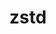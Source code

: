 ---
title: "zstd"
layout: cache
categories: [package, v0.19]
meta: {"versions": ["1.5.2"], "compilers": ["gcc@=11.1.0", "gcc@=7.3.1", "gcc@=7.5.0", "gcc@=8.4.0", "oneapi@=2022.1.0"], "oss": ["amzn2", "ubuntu18.04", "ubuntu20.04"], "platforms": ["linux"], "targets": ["aarch64", "neoverse_n1", "x86_64", "x86_64_v3"], "stacks": ["aws-ahug", "aws-ahug-aarch64", "aws-isc", "aws-isc-aarch64", "build_systems", "data-vis-sdk", "e4s", "e4s-oneapi", "ml-cpu", "ml-cuda", "ml-rocm", "radiuss", "radiuss-aws", "radiuss-aws-aarch64", "tutorial"], "num_specs": 11, "num_specs_by_stack": {"aws-isc-aarch64": 4, "radiuss-aws-aarch64": 2, "aws-ahug-aarch64": 4, "radiuss-aws": 1, "ml-cpu": 1, "ml-rocm": 1, "aws-ahug": 2, "aws-isc": 2, "ml-cuda": 1, "radiuss": 1, "data-vis-sdk": 1, "build_systems": 1, "tutorial": 2, "e4s": 2, "e4s-oneapi": 1}}
spec_details: [{"hash": "5vdxrzwvj6ifth4bomooz2tbqexhqfmu", "compiler": "gcc@=7.3.1", "versions": ["1.5.2"], "os": "amzn2", "platform": "linux", "target": "aarch64", "variants": ["build_system=makefile", "compression=none", "libs=shared,static", "+programs"], "stacks": ["aws-isc-aarch64", "radiuss-aws-aarch64", "aws-ahug-aarch64"], "size": "-", "tarball": "https://binaries.spack.io/releases/v0.19/build_cache/linux-amzn2-aarch64/gcc-7.3.1/zstd-1.5.2/linux-amzn2-aarch64-gcc-7.3.1-zstd-1.5.2-5vdxrzwvj6ifth4bomooz2tbqexhqfmu.spack"}, {"hash": "c55u6dinebvvc5ct3nogzetw56zyw42k", "compiler": "gcc@=7.3.1", "versions": ["1.5.2"], "os": "amzn2", "platform": "linux", "target": "aarch64", "variants": ["build_system=makefile", "libs=shared,static", "~programs"], "stacks": ["aws-isc-aarch64", "aws-ahug-aarch64"], "size": "-", "tarball": "https://binaries.spack.io/releases/v0.19/build_cache/linux-amzn2-aarch64/gcc-7.3.1/zstd-1.5.2/linux-amzn2-aarch64-gcc-7.3.1-zstd-1.5.2-c55u6dinebvvc5ct3nogzetw56zyw42k.spack"}, {"hash": "utqyswutytzw4n5znnjamzbr5xhnxkdz", "compiler": "gcc@=7.3.1", "versions": ["1.5.2"], "os": "amzn2", "platform": "linux", "target": "neoverse_n1", "variants": ["build_system=makefile", "compression=none", "libs=shared,static", "+programs"], "stacks": ["aws-isc-aarch64", "radiuss-aws-aarch64", "aws-ahug-aarch64"], "size": "-", "tarball": "https://binaries.spack.io/releases/v0.19/build_cache/linux-amzn2-neoverse_n1/gcc-7.3.1/zstd-1.5.2/linux-amzn2-neoverse_n1-gcc-7.3.1-zstd-1.5.2-utqyswutytzw4n5znnjamzbr5xhnxkdz.spack"}, {"hash": "yo5enkw4k4r4sa6dxii7w2dyns777r5h", "compiler": "gcc@=7.3.1", "versions": ["1.5.2"], "os": "amzn2", "platform": "linux", "target": "neoverse_n1", "variants": ["build_system=makefile", "libs=shared,static", "~programs"], "stacks": ["aws-isc-aarch64", "aws-ahug-aarch64"], "size": "-", "tarball": "https://binaries.spack.io/releases/v0.19/build_cache/linux-amzn2-neoverse_n1/gcc-7.3.1/zstd-1.5.2/linux-amzn2-neoverse_n1-gcc-7.3.1-zstd-1.5.2-yo5enkw4k4r4sa6dxii7w2dyns777r5h.spack"}, {"hash": "374yltocbrvbb2itp6zwozkxbqmtt2ih", "compiler": "gcc@=7.3.1", "versions": ["1.5.2"], "os": "amzn2", "platform": "linux", "target": "x86_64_v3", "variants": ["build_system=makefile", "compression=none", "libs=shared,static", "+programs"], "stacks": ["radiuss-aws", "ml-cpu", "ml-rocm", "aws-ahug", "aws-isc", "ml-cuda"], "size": "-", "tarball": "https://binaries.spack.io/releases/v0.19/build_cache/linux-amzn2-x86_64_v3/gcc-7.3.1/zstd-1.5.2/linux-amzn2-x86_64_v3-gcc-7.3.1-zstd-1.5.2-374yltocbrvbb2itp6zwozkxbqmtt2ih.spack"}, {"hash": "2vt3p3qtu47mrzwqjbrpbysnyt5yehrp", "compiler": "gcc@=7.3.1", "versions": ["1.5.2"], "os": "amzn2", "platform": "linux", "target": "x86_64_v3", "variants": ["build_system=makefile", "libs=shared,static", "~programs"], "stacks": ["aws-isc", "aws-ahug"], "size": "-", "tarball": "https://binaries.spack.io/releases/v0.19/build_cache/linux-amzn2-x86_64_v3/gcc-7.3.1/zstd-1.5.2/linux-amzn2-x86_64_v3-gcc-7.3.1-zstd-1.5.2-2vt3p3qtu47mrzwqjbrpbysnyt5yehrp.spack"}, {"hash": "fprmzmoubdjdr663rprctp2tuqiv5apu", "compiler": "gcc@=7.5.0", "versions": ["1.5.2"], "os": "ubuntu18.04", "platform": "linux", "target": "x86_64", "variants": ["build_system=makefile", "compression=none", "libs=shared,static", "+programs"], "stacks": ["radiuss", "data-vis-sdk", "build_systems", "tutorial"], "size": "-", "tarball": "https://binaries.spack.io/releases/v0.19/build_cache/linux-ubuntu18.04-x86_64/gcc-7.5.0/zstd-1.5.2/linux-ubuntu18.04-x86_64-gcc-7.5.0-zstd-1.5.2-fprmzmoubdjdr663rprctp2tuqiv5apu.spack"}, {"hash": "nwwllvpdtplmxku5bvacn5l4gph4qsqz", "compiler": "gcc@=11.1.0", "versions": ["1.5.2"], "os": "ubuntu20.04", "platform": "linux", "target": "x86_64", "variants": ["build_system=makefile", "compression=none", "libs=shared,static", "+programs"], "stacks": ["e4s"], "size": "-", "tarball": "https://binaries.spack.io/releases/v0.19/build_cache/linux-ubuntu20.04-x86_64/gcc-11.1.0/zstd-1.5.2/linux-ubuntu20.04-x86_64-gcc-11.1.0-zstd-1.5.2-nwwllvpdtplmxku5bvacn5l4gph4qsqz.spack"}, {"hash": "2b73tirbzuagu4mxnldwso2i2pwky4gz", "compiler": "gcc@=8.4.0", "versions": ["1.5.2"], "os": "ubuntu18.04", "platform": "linux", "target": "x86_64", "variants": ["build_system=makefile", "compression=none", "libs=shared,static", "+programs"], "stacks": ["tutorial"], "size": "-", "tarball": "https://binaries.spack.io/releases/v0.19/build_cache/linux-ubuntu18.04-x86_64/gcc-8.4.0/zstd-1.5.2/linux-ubuntu18.04-x86_64-gcc-8.4.0-zstd-1.5.2-2b73tirbzuagu4mxnldwso2i2pwky4gz.spack"}, {"hash": "3n7wbgyb27sdjpeuuliwbfdx32pxvrfs", "compiler": "gcc@=11.1.0", "versions": ["1.5.2"], "os": "ubuntu20.04", "platform": "linux", "target": "x86_64", "variants": ["build_system=makefile", "libs=shared,static", "~programs"], "stacks": ["e4s"], "size": "-", "tarball": "https://binaries.spack.io/releases/v0.19/build_cache/linux-ubuntu20.04-x86_64/gcc-11.1.0/zstd-1.5.2/linux-ubuntu20.04-x86_64-gcc-11.1.0-zstd-1.5.2-3n7wbgyb27sdjpeuuliwbfdx32pxvrfs.spack"}, {"hash": "pwvyiutyq6c2twnjfnf2hrlb5ysaoq2b", "compiler": "oneapi@=2022.1.0", "versions": ["1.5.2"], "os": "ubuntu20.04", "platform": "linux", "target": "x86_64", "variants": ["build_system=makefile", "compression=none", "libs=shared,static", "+programs"], "stacks": ["e4s-oneapi"], "size": "-", "tarball": "https://binaries.spack.io/releases/v0.19/build_cache/linux-ubuntu20.04-x86_64/oneapi-2022.1.0/zstd-1.5.2/linux-ubuntu20.04-x86_64-oneapi-2022.1.0-zstd-1.5.2-pwvyiutyq6c2twnjfnf2hrlb5ysaoq2b.spack"}]
---